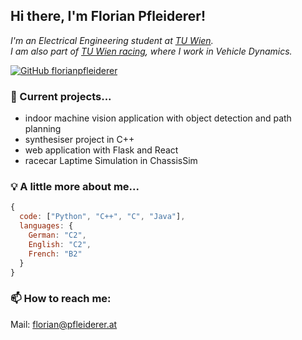 <h2> Hi there, I'm Florian Pfleiderer!</h2>
<p><em>
I'm an Electrical Engineering student at <a href="https://www.tuwien.at/">TU Wien</a>. <br>
I am also part of <a href="https://www.tuwienracing.at/">TU Wien racing</a>, where I work in Vehicle Dynamics.
</em></p>

[![GitHub florianpfleiderer](https://img.shields.io/github/followers/majvie?label=follow&style=social)](https://github.com/florianpfleiderer)

### 🔭 Current projects...

- indoor machine vision application with object detection and path planning
- synthesiser project in C++
- web application with Flask and React
- racecar Laptime Simulation in ChassisSim

### 💡 A little more about me...  

```javascript
{
  code: ["Python", "C++", "C", "Java"],
  languages: {
    German: "C2",
    English: "C2",
    French: "B2"
  }
}
```

### 📫 How to reach me: 

Mail: [florian@pfleiderer.at](mailto:florian@pfleiderer.at)

<!--
**florianpfleiderer/florianpfleiderer** is a ✨ _special_ ✨ repository because its `README.md` (this file) appears on your GitHub profile.

Here are some ideas to get you started:

- 🔭 I’m currently working on ...
- 🌱 I’m currently learning ...
- 👯 I’m looking to collaborate on ...
- 🤔 I’m looking for help with ...
- 💬 Ask me about ...
- 📫 How to reach me: ...
- 😄 Pronouns: ...
- ⚡ Fun fact: ...
-->

